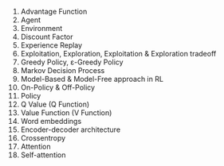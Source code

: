 1. Advantage Function
2. Agent
3. Environment
4. Discount Factor
5. Experience Replay
6. Exploitation, Exploration, Exploitation & Exploration tradeoff
7. Greedy Policy, ε-Greedy Policy
8. Markov Decision Process
9. Model-Based & Model-Free approach in RL
10. On-Policy & Off-Policy
11. Policy 
12. Q Value (Q Function)
13. Value Function (V Function)
14. Word embeddings
15. Encoder-decoder architecture
16. Crossentropy
17. Attention
18. Self-attention